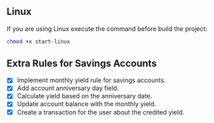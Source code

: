 #

## Linux

If you are using Linux execute the command before build the project:

```bash
chmod +x start-linux
```

## Extra Rules for Savings Accounts

- [x] Implement monthly yield rule for savings accounts.
- [x] Add account anniversary day field.
- [x] Calculate yield based on the anniversary date.
- [x] Update account balance with the monthly yield.
- [x] Create a transaction for the user about the credited yield.
